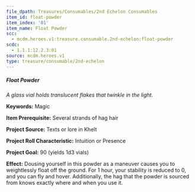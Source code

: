 ```yaml
---
file_dpath: Treasures/Consumables/2nd Echelon Consumables
item_id: float-powder
item_index: '01'
item_name: Float Powder
scc:
  - mcdm.heroes.v1:treasure.consumable.2nd-echelon:float-powder
scdc:
  - 1.1.1:12.2.3:01
source: mcdm.heroes.v1
type: treasure/consumable/2nd-echelon
---
```


##### Float Powder

*A glass vial holds translucent flakes that twinkle in the light.*

**Keywords:** Magic

**Item Prerequisite:** Several strands of hag hair

**Project Source:** Texts or lore in Khelt

**Project Roll Characteristic:** Intuition or Presence

**Project Goal:** 90 (yields 1d3 vials)

**Effect:** Dousing yourself in this powder as a maneuver causes you to weightlessly float off the ground. For 1 hour, your stability is reduced to 0, and you can fly and hover. Additionally, the hag that the powder is sourced from knows exactly where and when you use it.
